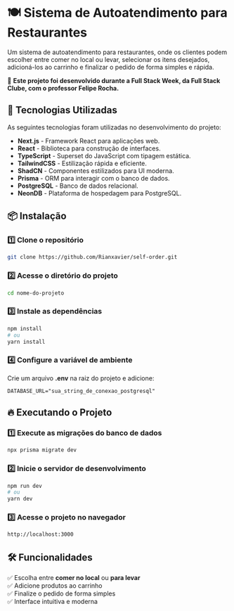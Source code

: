 # 🍽️ Sistema de Autoatendimento para Restaurantes  

Um sistema de autoatendimento para restaurantes, onde os clientes podem escolher entre comer no local ou levar, selecionar os itens desejados, adicioná-los ao carrinho e finalizar o pedido de forma simples e rápida.  

🚀 **Este projeto foi desenvolvido durante a Full Stack Week, da Full Stack Clube, com o professor Felipe Rocha.**  

## 🚀 Tecnologias Utilizadas  

As seguintes tecnologias foram utilizadas no desenvolvimento do projeto:  

- **Next.js** - Framework React para aplicações web.  
- **React** - Biblioteca para construção de interfaces.  
- **TypeScript** - Superset do JavaScript com tipagem estática.  
- **TailwindCSS** - Estilização rápida e eficiente.  
- **ShadCN** - Componentes estilizados para UI moderna.  
- **Prisma** - ORM para interagir com o banco de dados.  
- **PostgreSQL** - Banco de dados relacional.  
- **NeonDB** - Plataforma de hospedagem para PostgreSQL.  

## 📦 Instalação  

### 1️⃣ Clone o repositório  

```bash
git clone https://github.com/Rianxavier/self-order.git
```

### 2️⃣ Acesse o diretório do projeto  

```bash
cd nome-do-projeto
```

### 3️⃣ Instale as dependências  

```bash
npm install
# ou
yarn install
```

### 4️⃣ Configure a variável de ambiente  

Crie um arquivo **.env** na raiz do projeto e adicione:  

```env
DATABASE_URL="sua_string_de_conexao_postgresql"
```

## 🔥 Executando o Projeto  

### 1️⃣ Execute as migrações do banco de dados  

```bash
npx prisma migrate dev
```

### 2️⃣ Inicie o servidor de desenvolvimento  

```bash
npm run dev
# ou
yarn dev
```

### 3️⃣ Acesse o projeto no navegador  

```bash
http://localhost:3000
```

## 🛠️ Funcionalidades  

✅ Escolha entre **comer no local** ou **para levar**  
✅ Adicione produtos ao carrinho  
✅ Finalize o pedido de forma simples  
✅ Interface intuitiva e moderna  
